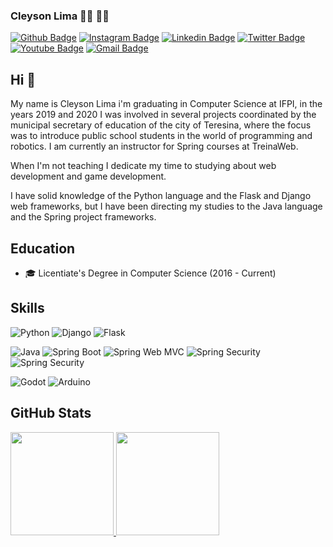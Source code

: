 ### Cleyson Lima 👨‍🏫 👨‍💻

[![Github Badge](https://img.shields.io/badge/-Github-000?style=flat-square&logo=Github&logoColor=white&link=https://github.com/cleysonph)](https://github.com/cleysonph)
[![Instagram Badge](https://img.shields.io/badge/-Instagram-e4405f?style=flat-square&logo=Instagram&logoColor=white)](https://instagram.com/cleysonph/)
[![Linkedin Badge](https://img.shields.io/badge/-LinkedIn-blue?style=flat-square&logo=Linkedin&logoColor=white&link=https://www.linkedin.com/in/cleysonph/)](https://www.linkedin.com/in/cleysonph/)
[![Twitter Badge](https://img.shields.io/badge/-Twitter-1ca0f1?style=flat-square&labelColor=1ca0f1&logo=twitter&logoColor=white&link=https://twitter.com/cleysonph)](https://twitter.com/cleysonph)
[![Youtube Badge](https://img.shields.io/badge/-YouTube-ff0000?style=flat-square&labelColor=ff0000&logo=youtube&logoColor=white&link=https://www.youtube.com/channel/UCTfZtpapCcKlvppWCAsYaPQ)](https://www.youtube.com/channel/UCTfZtpapCcKlvppWCAsYaPQ)
[![Gmail Badge](https://img.shields.io/badge/-Gmail-c14438?style=flat-square&logo=Gmail&logoColor=white&link=mailto:cleysonph@gmail.com)](mailto:cleysonph@gmail.com/)

## Hi 👋
 
My name is Cleyson Lima i'm graduating in Computer Science at IFPI, in the years 2019 and 2020 I was involved in several projects coordinated by the municipal secretary of education of the city of Teresina, where the focus was to introduce public school students in the world of programming and robotics. I am currently an instructor for Spring courses at TreinaWeb.

When I'm not teaching I dedicate my time to studying about web development and game development.

I have solid knowledge of the Python language and the Flask and Django web frameworks, but I have been directing my studies to the Java language and the Spring project frameworks.

## Education

- 🎓 Licentiate's Degree in Computer Science (2016 - Current)

## Skills

<p>
 <img src="https://img.shields.io/badge/Python-3776AB?style=for-the-badge&logo=python&logoColor=white" alt="Python" />
 <img src="https://img.shields.io/badge/Django-092E20?style=for-the-badge&logo=django&logoColor=white" alt="Django" />
 <img src="https://img.shields.io/badge/Flask-092E20?style=for-the-badge&logo=flask&logoColor=white" alt="Flask" />
</p>

<p>
 <img src="https://img.shields.io/badge/Java-EC2025?style=for-the-badge&logo=java&logoColor=white" alt="Java" />
 <img src="https://img.shields.io/badge/Spring%20Boot-41B300?style=for-the-badge&logo=springboot&logoColor=white" alt="Spring Boot" />
 <img src="https://img.shields.io/badge/Spring%20Web%20MVC-41B300?style=for-the-badge&logo=spring&logoColor=white" alt="Spring Web MVC" />
 <img src="https://img.shields.io/badge/Spring%20Security-41B300?style=for-the-badge&logo=springsecurity&logoColor=white" alt="Spring Security" />
 <img src="https://img.shields.io/badge/Spring%20Data%20JPA-41B300?style=for-the-badge&logo=spring&logoColor=white" alt="Spring Security" />
</p>

<p>
 <img src="https://img.shields.io/badge/Godot-478CBF?style=for-the-badge" alt="Godot" />
 <img src="https://img.shields.io/badge/Arduino-00979C?style=for-the-badge&logo=arduino&logoColor=white" alt="Arduino" />
</p>

## GitHub Stats
<a href="#">
  <img src="https://github-readme-stats.vercel.app/api?username=cleysonph&show_icons=true&count_private=true&theme=dracula" height="165">
  <img src="https://github-readme-stats.vercel.app/api/top-langs/?username=cleysonph&layout=compact&theme=dracula&hide=css,html" height = "165">
</a>
